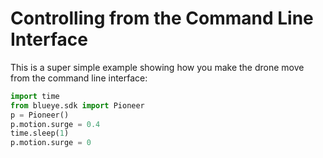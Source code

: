 # Controlling from the Command Line Interface

This is a super simple example showing how you make the drone move from the command line interface:

```python
import time
from blueye.sdk import Pioneer
p = Pioneer()
p.motion.surge = 0.4
time.sleep(1)
p.motion.surge = 0
```
